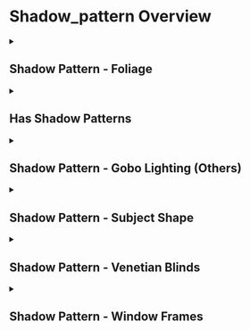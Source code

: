 # Shadow_pattern Overview

<details>
<summary><h2>Shadow Pattern - Foliage</h2></summary>


<h3>🔵 Label Name:</h3>
<code>foliage</code>


<h3>📖 Definition:</h3>
Does the video feature shadows created by foliage, such as leaves or branches?

<details>
<summary><h4> Question (Definition)</h4></summary>

</details>

<details>
<summary><h4> Alternative Question</h4></summary>

- Are the shadows in the scene cast by natural foliage?

- Does the lighting create patterns from tree leaves or branches?

- Is there a dappled lighting effect from overhead foliage?

- Does the shot include intricate leaf or branch shadows?

- Are tree shadows creating a distinct visual effect in the scene?

- Is the scene influenced by natural light filtering through foliage?

- Do leaf shadows play a dominant role in the scene’s composition?

- Are dappled sunlight and foliage shadows a key feature of the lighting?

</details>

<details>
<summary><h4> Prompt (Definition)</h4></summary>

- The video features shadows created by foliage, such as leaves or branches.

</details>

<details>
<summary><h4> Alternative Prompt</h4></summary>

- A scene where foliage casts intricate shadow patterns.

- A video showcasing dappled light through tree leaves.

- A shot where natural light creates a leaf-patterned effect.

- A sequence using branch shadows for a soft, organic look.

- A setting where leaf or tree shadows shape the mood.

- A video where natural foliage influences the lighting setup.

- A scene where sunlight filtering through leaves creates movement.

- A shot featuring an interplay of foliage and light for texture.

</details>

<h4>🟢 Positive:</h4>
<code>self.lighting_setup.foliage is True</code>

<h4>🔴 Negative:</h4>
<code>self.lighting_setup.foliage is False</code>

</details>

<details>
<summary><h2>Has Shadow Patterns</h2></summary>


<h3>🔵 Label Name:</h3>
<code>has_shadow_patterns</code>


<h3>📖 Definition:</h3>
Does the video contain noticeable shadow patterns or gobo lighting effects that shape the scene’s mood or composition?

<details>
<summary><h4> Question (Definition)</h4></summary>

</details>

<details>
<summary><h4> Alternative Question</h4></summary>

- Are there distinct shadow patterns cast by objects in the scene?

- Does the video feature shadow designs such as venetian blinds, window frames, or foliage?

- Are structured shadows shaping the scene’s atmosphere or storytelling?

- Does the lighting in the video create defined shadow effects?

- Are there noticeable gobo lighting effects forming patterns on the subject or background?

- Does the scene make use of shadows as a key visual element?

- Are light and shadow interacting to create visible structured patterns?

- Are there any intentional shadow effects framing the composition?

</details>

<details>
<summary><h4> Prompt (Definition)</h4></summary>

- The video features noticeable shadow patterns or gobo lighting effects that shape the scene’s mood or composition.

</details>

<details>
<summary><h4> Alternative Prompt</h4></summary>

- A scene where structured shadows define the composition.

- A video featuring distinct shadow patterns as a key visual element.

- A shot where lighting creates striking shadow effects.

- A sequence with intentional shadow play using venetian blinds, foliage, or window frames.

- A setting where gobo lighting or other structured shadows shape the atmosphere.

- A shot where projected shadows interact with the subject or environment.

- A video where shadows contribute to visual storytelling.

- A scene that emphasizes structured light and shadow interplay.

</details>

<h4>🟢 Positive:</h4>
<code>self.lighting_setup.has_shadow_patterns is True</code>

<h4>🔴 Negative:</h4>
<code>self.lighting_setup.has_shadow_patterns is False</code>

</details>

<details>
<summary><h2>Shadow Pattern - Gobo Lighting (Others)</h2></summary>


<h3>🔵 Label Name:</h3>
<code>shadow_patterns_gobo_others</code>


<h3>📖 Definition:</h3>
Does the video feature distinct shadow patterns or gobo lighting effects other than Venetian blinds, window frames, foliage, or the subject's shape?

<details>
<summary><h4> Question (Definition)</h4></summary>

</details>

<details>
<summary><h4> Alternative Question</h4></summary>

- Are there noticeable patterned shadows from an artificial or non-standard light modifier?

- Does the video feature a projected light pattern distinct from natural elements or window frames?

- Is there a specific structured shadow effect enhancing the scene’s composition?

- Does the scene utilize custom lighting projections or templates for visual storytelling?

- Are there artificial lighting templates creating recognizable shadows?

- Is the lighting shaped by an object casting intricate or symbolic patterns?

- Does the shot showcase a shadow design from a unique object or stencil?

- Is there a light effect forming artistic or geometric patterns?

</details>

<details>
<summary><h4> Prompt (Definition)</h4></summary>

- The video features distinct shadow patterns or gobo lighting effects other than Venetian blinds, window frames, foliage, or the subject's shape.

</details>

<details>
<summary><h4> Alternative Prompt</h4></summary>

- A scene where unconventional shadow patterns shape the lighting.

- A video featuring a projected gobo lighting effect not caused by common elements.

- A shot where structured shadows from a custom object define the composition.

- A sequence using a stencil or shaped light for dramatic impact.

- A setting with projected light patterns forming geometric or abstract shadows.

- A video where a non-natural light modifier creates distinct shadow shapes.

- A scene where an artificial lighting template defines the mood through shadows.

- A shot featuring an intricate or symbolic gobo light projection.

</details>

<h4>🟢 Positive:</h4>
<code>self.lighting_setup.shadow_patterns_gobo_others is True</code>

<h4>🔴 Negative:</h4>
<code>self.lighting_setup.shadow_patterns_gobo_others is False</code>

</details>

<details>
<summary><h2>Shadow Pattern - Subject Shape</h2></summary>


<h3>🔵 Label Name:</h3>
<code>subject_shape</code>


<h3>📖 Definition:</h3>
Does the video feature shadows shaped by the subject, emphasizing its form or movement?

<details>
<summary><h4> Question (Definition)</h4></summary>

</details>

<details>
<summary><h4> Alternative Question</h4></summary>

- Are the shadows in the scene shaped by the subject itself?

- Does the lighting emphasize the subject’s silhouette through shadows?

- Is there a strong contrast between the subject and its shadow?

- Does the video use shadowed forms to enhance composition?

- Are the shadows cast by the subject used for dramatic effect?

- Does the scene rely on subject shadows to shape the visual storytelling?

- Is the subject’s movement highlighted through its shadow?

- Are the shadows a crucial visual element of the scene?

</details>

<details>
<summary><h4> Prompt (Definition)</h4></summary>

- The video features shadows shaped by the subject, emphasizing form or movement.

</details>

<details>
<summary><h4> Alternative Prompt</h4></summary>

- A scene where subject shadows play a crucial compositional role.

- A video showcasing strong, defined shadows from the subject itself.

- A shot where subject movement is emphasized through shadow patterns.

- A sequence using subject silhouettes to enhance dramatic impact.

- A setting where shadows define the subject’s form and motion.

- A video where lighting emphasizes the subject’s shape through shadows.

- A scene where the subject’s shadow is as visually important as the subject.

- A shot featuring a subject's distinct shadow as part of the composition.

</details>

<h4>🟢 Positive:</h4>
<code>self.lighting_setup.subject_shape is True</code>

<h4>🔴 Negative:</h4>
<code>self.lighting_setup.subject_shape is False</code>

</details>

<details>
<summary><h2>Shadow Pattern - Venetian Blinds</h2></summary>


<h3>🔵 Label Name:</h3>
<code>venetian_blinds</code>


<h3>📖 Definition:</h3>
Does the video feature distinct shadow patterns cast by venetian blinds?

<details>
<summary><h4> Question (Definition)</h4></summary>

</details>

<details>
<summary><h4> Alternative Question</h4></summary>

- Are there horizontal slatted shadows from blinds in the scene?

- Does the lighting create striped patterns from venetian blinds?

- Are venetian blinds casting visible light and shadow patterns?

- Is there a high-contrast shadow effect created by window blinds?

- Does the video prominently feature venetian blind shadows?

- Are venetian blinds used to create a dramatic or noir lighting effect?

- Is there a noticeable lighting pattern from slatted blinds?

- Does the shot rely on shadows from venetian blinds for atmosphere?

</details>

<details>
<summary><h4> Prompt (Definition)</h4></summary>

- The video features distinct shadow patterns cast by venetian blinds.

</details>

<details>
<summary><h4> Alternative Prompt</h4></summary>

- A scene where venetian blinds create strong striped shadows.

- A video showcasing dramatic light patterns from window blinds.

- A shot where lighting through blinds forms a defined shadow effect.

- A sequence emphasizing venetian blinds as a dominant light feature.

- A setting where slatted blinds create contrast-heavy shadow patterns.

- A video where venetian blinds shape the atmosphere through lighting.

- A scene where venetian blinds project distinct striped shadows.

- A shot featuring a noir-style shadow pattern from blinds.

</details>

<h4>🟢 Positive:</h4>
<code>self.lighting_setup.venetian_blinds is True</code>

<h4>🔴 Negative:</h4>
<code>self.lighting_setup.venetian_blinds is False</code>

</details>

<details>
<summary><h2>Shadow Pattern - Window Frames</h2></summary>


<h3>🔵 Label Name:</h3>
<code>window_frames</code>


<h3>📖 Definition:</h3>
Does the video feature shadows cast by window frames?

<details>
<summary><h4> Question (Definition)</h4></summary>

</details>

<details>
<summary><h4> Alternative Question</h4></summary>

- Are there strong shadows created by window frames in the shot?

- Does the lighting pattern include distinct window frame shadows?

- Is there a contrast-heavy lighting effect from a window’s shape?

- Do window frame shadows define the composition of the scene?

- Are shadows from window frames used for dramatic effect?

- Does the scene feature structured light and shadow from windows?

- Is the light shaped by a window frame, casting gridded patterns?

- Are window frame shadows playing a major role in the scene’s mood?

</details>

<details>
<summary><h4> Prompt (Definition)</h4></summary>

- The video features shadows cast by window frames.

</details>

<details>
<summary><h4> Alternative Prompt</h4></summary>

- A scene where window frames create structured shadow patterns.

- A video showcasing high-contrast window-shaped shadows.

- A shot where lighting through window frames defines the composition.

- A sequence using window frame shadows for dramatic storytelling.

- A setting where window-framed light creates gridded or lined shadows.

- A video where window shadows influence the overall lighting scheme.

- A scene where light and shadow interact through a window frame.

- A shot featuring architectural window shadows shaping the mood.

</details>

<h4>🟢 Positive:</h4>
<code>self.lighting_setup.window_frames is True</code>

<h4>🔴 Negative:</h4>
<code>self.lighting_setup.window_frames is False</code>

</details>
